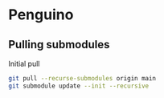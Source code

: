 # Penguino

## Pulling submodules
Initial pull
```bash
git pull --recurse-submodules origin main
git submodule update --init --recursive
```
